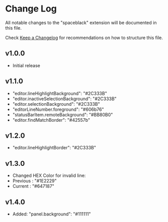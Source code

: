 # Change Log

All notable changes to the "spaceblack" extension will be documented in this file.

Check [Keep a Changelog](http://keepachangelog.com/) for recommendations on how to structure this file.

## v1.0.0

- Initial release

## v1.1.0

- "editor.lineHighlightBackground": "#2C333B"
- "editor.inactiveSelectionBackground": "#2C333B"
- "editor.selectionBackground": "#2C333B"
- "editorLineNumber.foreground": "#606b76"
- "statusBarItem.remoteBackground": "#BB80B0"
- "editor.findMatchBorder": "#42557b"

## v1.2.0

- "editor.lineHighlightBorder": "#2C333B"

## v1.3.0

- Changed HEX Color for invalid line: 
- Previous : "#1E2229"
- Current : "#647187"

## v1.4.0

- Added: "panel.background": "#111111"